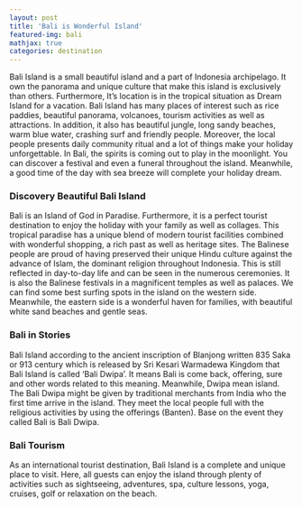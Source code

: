 ```yaml
---
layout: post
title: 'Bali is Wonderful Island'
featured-img: bali
mathjax: true
categories: destination
---
```


<p>Bali Island is a small beautiful island and a part of Indonesia archipelago. It own the panorama and unique culture that make this island is exclusively than others. Furthermore, It’s location is in the tropical situation as Dream Island for a vacation. Bali Island has many places of interest such as rice paddies, beautiful panorama, volcanoes, tourism activities as well as attractions. In addition, it also has beautiful jungle, long sandy beaches, warm blue water, crashing surf and friendly people. Moreover, the local people presents daily community ritual and a lot of things make your holiday unforgettable. In Bali, the spirits is coming out to play in the moonlight. You can discover a festival and even a funeral throughout the island. Meanwhile, a good time of the day with sea breeze will complete your holiday dream.</p>

<p><h3>Discovery Beautiful Bali Island</h3>
Bali is an Island of God in Paradise. Furthermore, it is a perfect tourist destination to enjoy the holiday with your family as well as collages. This tropical paradise has a unique blend of modern tourist facilities combined with wonderful shopping, a rich past as well as heritage sites. The Balinese people are proud of having preserved their unique Hindu culture against the advance of Islam, the dominant religion throughout Indonesia. This is still reflected in day-to-day life and can be seen in the numerous ceremonies. It is also the Balinese festivals in a magnificent temples as well as palaces. We can find some best surfing spots in the island on the western side. Meanwhile, the eastern side is a wonderful haven for families, with beautiful white sand beaches and gentle seas.</p>
<p><h3>Bali in Stories</h3>
Bali Island according to the ancient inscription of Blanjong written 835 Saka or 913 century which is released by Sri Kesari Warmadewa Kingdom that Bali Island is called ‘Bali Dwipa’. It means Bali is come back, offering, sure and other words related to this meaning. Meanwhile, Dwipa mean island. The Bali Dwipa might be given by traditional merchants from India who the first time arrive in the island. They meet the local people full with the religious activities by using the offerings (Banten). Base on the event they called Bali is Bali Dwipa.</p>
<p><h3>Bali Tourism</h3>
As an international tourist destination, Bali Island is a complete and unique place to visit. Here, all guests can enjoy the island through plenty of activities such as sightseeing, adventures, spa, culture lessons, yoga, cruises, golf or relaxation on the beach.</p>
